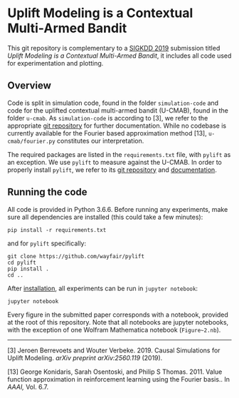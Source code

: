 # Uplift Modeling is a Contextual Multi-Armed Bandit
This git repository is complementary to a [SIGKDD 2019](https://www.kdd.org/kdd2019/Calls/view/kdd-2019-call-for-research-papers) submission titled _Uplift Modeling is a Contextual Multi-Armed Bandit_, it includes all code used for experimentation and plotting.

## Overview
Code is split in simulation code, found in the folder `simulation-code` and code for the uplifted contextual multi-armed bandit (U-CMAB), found in the folder `u-cmab`. As `simulation-code` is according to [3], we refer to the appropriate [git repository](https://github.com/vub-dl/cs-um) for further documentation. While no codebase is currently available for the Fourier based approximation method [13], `u-cmab/fourier.py` constitutes our interpretation.

The required packages are listed in the `requirements.txt` file, with `pylift` as an exception. We use `pylift` to measure against the U-CMAB. In order to properly install `pylift`, we refer to its [git repository](https://github.com/wayfair/pylift) and [documentation](https://pylift.readthedocs.io/en/latest/installation.html).

## Running the code
All code is provided in Python 3.6.6. Before running any experiments, make sure all dependencies are installed (this could take a few minutes):

```shell
pip install -r requirements.txt
```

and for `pylift` specifically:
```shell
git clone https://github.com/wayfair/pylift
cd pylift
pip install .
cd ..
```

After [installation](https://jupyter.readthedocs.io/en/latest/install.html), all experiments can be run in `jupyter notebook`:
```shell
jupyter notebook
```
Every figure in the submitted paper corresponds with a notebook, provided at the root of this repository. Note that all notebooks are jupyter notebooks, with the exception of one Wolfram Mathematica notebook (`Figure~2.nb`).

---
[3] Jeroen Berrevoets and Wouter Verbeke. 2019. Causal Simulations for Uplift Modeling. _arXiv preprint arXiv:2560.119_ (2019).

[13] George Konidaris, Sarah Osentoski, and Philip S Thomas. 2011. Value function approximation in reinforcement learning using the Fourier basis.. In _AAAI,_ Vol. 6.7.